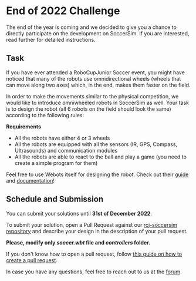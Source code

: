 # End of 2022 Challenge 

The end of the year is coming and we decided to give you a chance to
directly participate on the development on SoccerSim. If you are interested,
read further for detailed instructions.

## Task

If you have ever attended a RoboCupJunior Soccer event, you might have
noticed that many of the robots use omnidirectional wheels
(wheels that can move along two axes) which, in the end,
makes them faster on the field.

In order to make the movements similar to the physical competition,
we would like to introduce omniwheeled robots in SoccerSim as well. Your task is to design
the robot (all 6 robots on the field should look the same) according
to the following rules:

**Requirements**
* All the robots have either 4 or 3 wheels
* All the robots are equipped with all the sensors (IR, GPS, Compass, Ultrasounds) and communication modules
* All the robots are able to react to the ball and play a game (you need to create a simple program for them)

Feel free to use Webots itself for designing the robot. Check
out their [guide](https://cyberbotics.com/doc/guide/menu) and
[documentation](https://cyberbotics.com/doc/reference/index)!

## Schedule and Submission

You can submit your solutions until **31st of December 2022**.

To submit your solution, open a Pull Request against
our [rcj-soccersim repository](https://github.com/RoboCupJuniorTC/rcj-soccersim/) 
and describe your design in the description of your pull request. 

**Please, modify only _soccer.wbt_ file and _controllers_ folder.**

If you don't know how to open a pull request, follow
[this guide on how to create a pull request](https://docs.github.com/en/pull-requests/collaborating-with-pull-requests/proposing-changes-to-your-work-with-pull-requests/creating-a-pull-request).

In case you have any questions, feel free to reach out to us at the [forum](https://junior.forum.robocup.org/c/robocupjunior-soccer/5).
